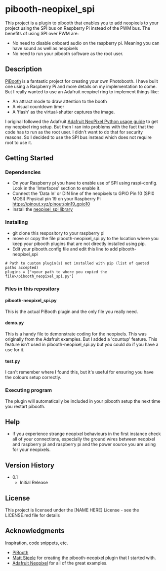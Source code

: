 # pibooth-neopixel_spi

This project is a plugin to pibooth that enables you to add neopixels to your project using the SPI bus on Raspberry Pi instead of the PWM bus. The benefits of using SPI over PWM are:

* No need to disable onboard audio on the raspberry pi. Meaning you can have sound as well as neopixels
* No need to run your pibooth software as the root user.

## Description

[PiBooth](https://pibooth.readthedocs.io/en/latest/) is a fantastic project for creating your own Photobooth. I have built one using a Raspberry Pi and more details on my implementation to come. But I really wanted to use an Adafruit neopixel ring to implement things like:
* An attract mode to draw attention to the booth
* A visual countdown timer
* A 'flash' as the virtual-shutter captures the image.

I original followed the Adafruit 
[Adafruit NeoPixel Python usage guide](https://learn.adafruit.com/neopixels-on-raspberry-pi/python-usage) to get my neopixel ring setup. But then I ran into problems with the fact that the code has to run as the root user. I didn't want to do that for security reasons. So I decided to use the SPI bus instead which does not require root to use it.

## Getting Started

### Dependencies

* On your Raspberry pi you have to enable use of SPI using raspi-config. Look in the 'Interfaces' section to enable it.
* Connect the 'Data In' or DIN line of the neopixels to GPIO Pin 10 (SPI0 MOSI) Physical pin 19 on your Raspberry Pi https://pinout.xyz/pinout/pin19_gpio10
* Install the [neopixel_spi library](https://docs.circuitpython.org/projects/neopixel_spi/en/latest/)

### Installing

* git clone this respository to your raspberry pi
* move or copy the file pibooth-neopixel_spi.py to the location where you keep your pibooth plugins that are not directly installed using pip.
* Edit your pibooth.config file and edit this line to add pibooth-neopixel_spi
```
# Path to custom plugin(s) not installed with pip (list of quoted paths accepted)
plugins = ["<your path to where you copied the file>/pibooth_neopixel_spi.py"]
```
### Files in this repository
#### pibooth-neopixel_spi.py
This is the actual PiBooth plugin and the only file you really need.
#### demo.py
This is a handy file to demonstrate coding for the neopixels. This was originally from the Adafruit examples. But I added a 'countup' feature. This feature isn't used in pibooth-neopixel_spi.py but you could do if you have a use for it.
#### test.py
I can't remember where I found this, but it's useful for ensuring you have the colours setup correctly.

### Executing program

The plugin will automatically be included in your pibooth setup the next time you restart pibooth.

## Help

* If you experience strange neopixel behaviours in the first instance check all of your connections, especially the ground wires between neopixel and raspberry pi and raspberry pi and the power source you are using for your neopixels.

## Version History

* 0.1
    * Initial Release

## License

This project is licensed under the [NAME HERE] License - see the LICENSE.md file for details

## Acknowledgments

Inspiration, code snippets, etc.
* [PiBooth](https://pibooth.readthedocs.io/en/latest/)
* [Matt Steele](https://github.com/mattdsteele/pibooth-config) for creating the pibooth-neopixel plugin that I started with.
* [Adafruit Neopixel](https://github.com/adafruit/Adafruit_CircuitPython_NeoPixel) for all of the great examples.

